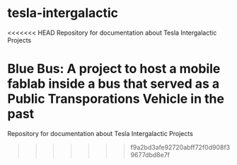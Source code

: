 # tesla-intergalactic

<<<<<<< HEAD
Repository for documentation about Tesla Intergalactic Projects

Blue Bus:
A project to host a mobile fablab inside a bus that served as a Public Transporations Vehicle in the past
=======
Repository for documentation about Tesla Intergalactic Projects 
>>>>>>> f9a2bd3afe92720abff72f0d908f39677dbd8e7f
